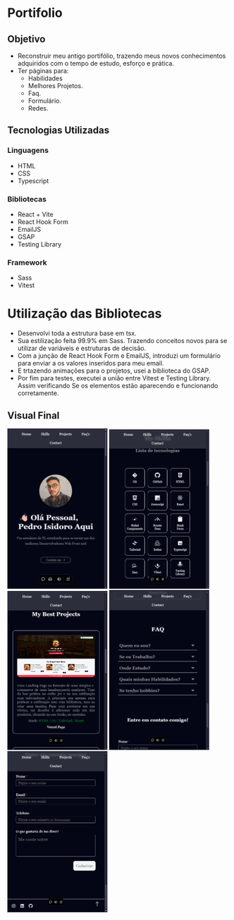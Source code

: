 # Portifolio
## Objetivo
- Reconstruir meu antigo portifólio, trazendo meus novos conhecimentos adquiridos com o tempo de estudo, esforço e prática.
- Ter páginas para:
    - Habilidades
    - Melhores Projetos.
    - Faq.
    - Formulário.
    - Redes.

## Tecnologias Utilizadas
### Linguagens
- HTML
- CSS
- Typescript
### Bibliotecas
- React + Vite
- React Hook Form
- EmailJS
- GSAP
- Testing Library
### Framework
- Sass
- Vitest

# Utilização das Bibliotecas
- Desenvolvi toda a estrutura base em tsx.
- Sua estilização feita 99.9% em Sass. Trazendo conceitos novos para se utilizar de variáveis e estruturas de decisão.
- Com a junção de React Hook Form e EmailJS, introduzi um formulário para enviar a os valores inseridos para meu email.
- E trtazendo animações para o projetos, usei a biblioteca do GSAP.
- Por fim para testes, executei a união entre Vitest e Testing Library. Assim verificando Se os elementos estão aparecendo e funcionando corretamente.


## Visual Final
<img src="./src/images/image-1.png" alt="Imagem do projetos" style="width:45%;"/>
<img src="./src/images/image-2.png" alt="Imagem do projetos" style="width:45%;"/>
<br/>
<img src="./src/images/image-3.png" alt="Imagem do projetos" style="width:45%;"/>
<img src="./src/images/image-4.png" alt="Imagem do projetos" style="width:45%;"/>
<br/>
<img src="./src/images/image-5.png" alt="Imagem do projetos" style="width:45%;"/>